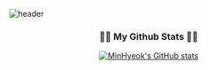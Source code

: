 ![header](https://capsule-render.vercel.app/api?type=wave&color=auto&height=300&section=header&text=capsule%20render&fontSize=90)


<h3 align="center">👩‍💻 My Github Stats 👩‍💻</h3>
<div align="center">

[![MinHyeok's GitHub stats](https://github-readme-stats.vercel.app/api?username=MinHyeok&hide_title=true&show_icons=true&include_all_commits=true&disable_animations=true&theme=vue)](https://github.com/KongMinHyeok/github-readme-stats)
</div>
<!--
**KongMinHyeok/KongMinHyeok** is a ✨ _special_ ✨ repository because its `README.md` (this file) appears on your GitHub profile.

Here are some ideas to get you started:

- 🔭 I’m currently working on ...
- 🌱 I’m currently learning ...
- 👯 I’m looking to collaborate on ...
- 🤔 I’m looking for help with ...
- 💬 Ask me about ...
- 📫 How to reach me: ...
- 😄 Pronouns: ...
- ⚡ Fun fact: ...
-->
